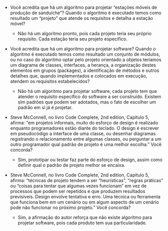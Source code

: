 - Você acredita que há um algoritmo para projetar “estações móveis de produção de sanduíche”? 
Quando o algoritmo é executado temos como resultado um “projeto” que atende os requisitos e detalha a estação móvel?
  - Não há um algoritmo pronto, pois cada projeto teria seu próprio requisito. Cada estação teria seu projeto específico.

- Você acredita que há um algoritmo para projetar software? Quando o algoritmo é executado temos como resultado um conjunto
de módulos, ou no caso do algoritmo optar pelo projeto orientado a objetos teríamos um diagrama de classes, interfaces,
a herança, a organização destes elementos em grupos (packages), a identificação de métodos e outros detalhes que, quando
implementados e colocados em execução, atendem os requisitos estabelecidos?
  - Não há um algoritmo para projetar software, cada projeto tem que atender o requisito específico do software a ser construído.
  Existem sim padrões que podem ser adotados, mas o fato de escolher um padrão em si já é projetar.

- Steve McConnell, no livro Code Complete, 2nd edition, Capítulo 5, afirma: “em projetos informais, muito do esforço de design
é realizado enquanto programadores estão diante do teclado. O design é escrever em pseudocódigo a interface de uma classe,
ou desenhar diagramas registrando o relacionamento entre algumas classes, ou perguntar a um outro programador qual padrão
de projeto é uma melhor escolha.” Você concorda?
  - Sim, prototipar ou testar faz parte do esforço de design, assim como definir qual o padrão de projeto melhor se encaixa.
  
- Steve McConnell, no livro Code Complete, 2nd edition, Capítulo 5, afirma: “técnicas de projeto tendem a ser “heurísticas”,
“regras práticas” ou “coisas para tentar que algumas vezes funcionam” em vez de processos que podem ser repetidos e que produzem
resultados previsíveis. Design envolve tentativa e erro. Uma técnica ou ferramenta que funciona bem em um cenário ou em algum
aspecto de um cenário pode não funcionar no próximo projeto.” Você concorda?
  - Sim, a afirmação do autor reforça que não existe algoritmo para projetar software, pois cada produto tem sua particularidade.
